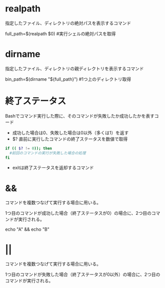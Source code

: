# realpath
指定したファイル、ディレクトリの絶対パスを表示するコマンド

full_path=$(realpath $0) #実行シェルの絶対パスを取得
# dirname
指定したファイル、ディレクトリの親ディレクトリを表示するコマンド

bin_path=$(dirname "${full_path}") #1つ上のディレクトリ取得

# 終了ステータス
Bashでコマンド実行した際に、そのコマンドが失敗したか成功したかを表すコード
* 成功した場合は0、失敗した場合は0以外（多くは1）を返す
* $? 直前に実行したコマンドの終了ステータスを数値で取得
~~~ bash
if (( $? != 0)); then
  #前回のコマンドの実行が失敗した場合の処理
fi
~~~
* exitは終了ステータスを返却するコマンド

# &&
コマンドを複数つなげて実行する場合に用いる。

1つ目のコマンドが成功した場合（終了ステータスが0）の場合に、2つ目のコマンドが実行される。

echo "A" && echo "B"

# ||
コマンドを複数つなげて実行する場合に用いる。

1つ目のコマンドが失敗した場合（終了ステータスが0以外）の場合に、2つ目のコマンドが実行される。
